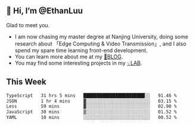 ## 👋 Hi, I’m @EthanLuu

Glad to meet you.

- I am now chasing my master degree at Nanjing University, doing some research about 「Edge Computing & Video Transmission」, and I also spend my spare time learning front-end development.
- You can learn more about me at my [📝BLOG](https://blog.ethanloo.cn).
- You may find some interesting projects in my [💡LAB](https://lab.ethanloo.cn).

## This Week
<!--START_SECTION:waka-->

```txt
TypeScript   31 hrs 5 mins   ███████████████████████░░   91.46 %
JSON         1 hr 4 mins     ▓░░░░░░░░░░░░░░░░░░░░░░░░   03.15 %
Less         59 mins         ▓░░░░░░░░░░░░░░░░░░░░░░░░   02.90 %
JavaScript   30 mins         ▒░░░░░░░░░░░░░░░░░░░░░░░░   01.52 %
YAML         10 mins         ░░░░░░░░░░░░░░░░░░░░░░░░░   00.52 %
```

<!--END_SECTION:waka-->

